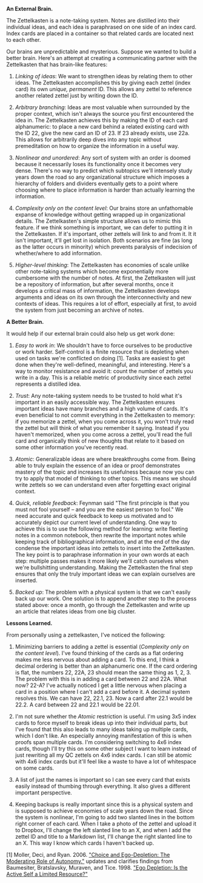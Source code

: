 **An External Brain.** 

The Zettelkasten is a note-taking system. Notes are distilled into their individual ideas, and each idea is paraphrased on one side of an index card. Index cards are placed in a container so that related cards are located next to each other. 

Our brains are unpredictable and mysterious. Suppose we wanted to build a better brain. Here's an attempt at creating a communicating partner with the Zettelkasten that has brain-like features:

1. *Linking of ideas*: We want to strengthen ideas by relating them to other ideas. The Zettelkasten accomplishes this by giving each zettel (index card) its own *unique, permanent* ID. This allows any zettel to reference another related zettel just by writing down the ID. 

2. *Arbitrary branching*: Ideas are most valuable when surrounded by the proper context, which isn't always the source you first encountered the idea in. The Zettelkasten achieves this by making the ID of each card alphanumeric: to place a new card behind a related existing card with the ID 22, give the new card an ID of 23. If 23 already exists, use 22a. This allows for arbitrarily deep dives into any topic without premeditation on how to organize the information in a useful way. 

3. *Nonlinear and unordered*: Any sort of system with an order is doomed because it necessarily loses its functionality once it becomes very dense. There's no way to predict which subtopics we'll intensely study years down the road so any organizational structure which imposes a hierarchy of folders and dividers eventually gets to a point where choosing where to place information is harder than actually learning the information. 

4. *Complexity only on the content level*: Our brains store an unfathomable expanse of knowledge without getting wrapped up in organizational details. The Zettelkasten's simple structure allows us to mimic this feature. if we think something is important, we can defer to putting it in the Zettelkasten. If it's important, other zettels will link to and from it. It it isn't important, it'll get lost in isolation. Both scenarios are fine (as long as the latter occurs in minority) which prevents paralysis of indecision of whether/where to add information. 

5. *Higher-level thinking*: The Zettelkasten has economies of scale unlike other note-taking systems which become exponentially more cumbersome with the number of notes. At first, the Zettelkasten will just be a repository of information, but after several months, once it develops a critical mass of information, the Zettelkasten develops arguments and ideas on its own through the interconnectivity and new contexts of ideas. This requires a lot of effort, especially at first, to avoid the system from just becoming an archive of notes. 

**A Better Brain.**

It would help if our external brain could also help us get work done: 

1. *Easy to work in*: We shouldn't have to force ourselves to be productive or work harder. Self-control is a finite resource that is depleting when used on tasks we're conflicted on doing [1]. Tasks are easiest to get done when they're well-defined, meaningful, and interesting. Here's a way to monitor resistance and avoid it: count the number of zettels you write in a day. This is a reliable metric of productivity since each zettel represents a distilled idea. 

2. *Trust*: Any note-taking system needs to be trusted to hold what it's important in an easily accessible way. The Zettelkasten ensures important ideas have many branches and a high volume of cards. It's even beneficial to not commit everything in the Zettelkasten to memory: if you memorize a zettel, when you come across it, you won't truly read the zettel but will think of what you remember it saying. Instead if you haven't memorized, when you come across a zettel, you'll read the full card and organically think of new thoughts that relate to it based on some other information you've recently read. 

3. *Atomic*: Generalizable ideas are where breakthroughs come from. Being able to truly explain the essence of an idea or proof demonstrates mastery of the topic and increases its usefulness because now you can try to apply that model of thinking to other topics. This means we should write zettels so we can understand even after forgetting exact original context. 

4. *Quick, reliable feedback*: Feynman said "The first principle is that you must not fool yourself – and you are the easiest person to fool." We need accurate and quick feedback to keep us motivated and to accurately depict our current level of understanding. One way to achieve this is to use the following method for learning: write fleeting notes in a common notebook, then rewrite the important notes while keeping track of bibliographical information, and at the end of the day condense the important ideas into zettels to insert into the Zettelkasten. The key point is to paraphrase information in your own words at each step: multiple passes makes it more likely we'll catch ourselves when we're bullshitting understanding. Making the Zettelkasten the final step ensures that only the truly important ideas we can explain ourselves are inserted. 

5. *Backed up*: The problem with a physical system is that we can't easily back up our work. One solution is to append another step to the process stated above: once a month, go through the Zettelkasten and write up an article that relates ideas from one big cluster. 

**Lessons Learned.**

From personally using a zettelkasten, I've noticed the following: 

1. Minimizing barriers to adding a zettel is essential (*Complexity only on the content level*). I've found thinking of the cards as a flat ordering makes me less nervous about adding a card. To this end, I think a decimal ordering is better than an alphanumeric one. If the card ordering is flat, the numbers 22, 22A, 23 should mean the same thing as 1, 2, 3. The problem with this is in adding a card between 22 and 22A. What now? 22-A? I've actually noticed I get a little nervous when placing a card in a position where I can't add a card before it. A decimal system resolves this. We can have 22, 22.1, 23. Now a card after 22.1 would be 22.2. A card between 22 and 22.1 would be 22.01. 

2. I'm not sure whether the *Atomic* restriction is useful. I'm using 3x5 index cards to force myself to break ideas up into their individual parts, but I've found that this also leads to many ideas taking up multiple cards, which I don't like. An especially annoying manifestation of this is when proofs span multiple cards. I'm considering switching to 4x6 index cards, though I'll try this on some other subject I want to learn instead of just rewriting all my QC zettels on 4x6 index cards. I can still be atomic with 4x6 index cards but it'll feel like a waste to have a lot of whitespace on some cards. 

3. A list of just the names is important so I can see every card that exists easily instead of thumbing through everything. It also gives a different important perspective. 

4. Keeping backups is really important since this is a physical system and is supposed to achieve economies of scale years down the road. Since the system is nonlinear, I'm going to add two slanted lines in the bottom right corner of each card. When I take a photo of the zettel and upload it to Dropbox, I'll change the left slanted line to an X, and when I add the zettel ID and title to a Markdown list, I'll change the right slanted line to an X. This way I know which cards I haven't backed up. 

\[1\] Moller, Deci, and Ryan. 2006. ["Choice and Ego-Depletion: The Moderating Role of Autonomy."](http://selfdeterminationtheory.org/SDT/documents/2006_Moller%20Deci%20Ryan_Choice%20and%20Ego-Depletion.pdf) updates and clarifies findings from Baumesiter, Bratslavsky, Muraven, and Tice. 1998. ["Ego Depletion: Is the Active Self a Limited Resource?"](https://faculty.washington.edu/jdb/345/345%20Articles/Baumeister%20et%20al.%20(1998).pdf)
